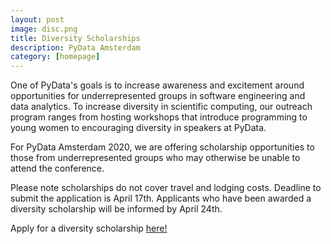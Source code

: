 ```yaml
---
layout: post
image: disc.png
title: Diversity Scholarships
description: PyData Amsterdam
category: [homepage]
---
```



One of PyData's goals is to increase awareness and excitement around opportunities for underrepresented groups in software engineering and data analytics. To increase diversity in scientific computing, our outreach program ranges from hosting workshops that introduce programming to young women to encouraging diversity in speakers at PyData.

For PyData Amsterdam 2020, we are offering scholarship opportunities to those from underrepresented groups who may otherwise be unable to attend the conference.

Please note scholarships do not cover travel and lodging costs. Deadline to submit the application is April 17th. Applicants who have been awarded a diversity scholarship will be informed by April 24th.

Apply for a diversity scholarship [here!](https://docs.google.com/forms/d/e/1FAIpQLSeBDOUO7SudXS4G5mmsEC2aqzeJwMdWgCHNvwuXTRkUAHEiiQ/viewform)
